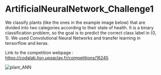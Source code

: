 # ArtificialNeuralNetwork_Challenge1

We classify plants (like the ones in the example image below) that are divided into two categories according to their state of health. It is a binary classification problem, so the goal is to predict the correct class label in {0, 1}. We used Convolutional Neural Networks and transfer learning in tensorflow and keras.

Link to the competition webpage : https://codalab.lisn.upsaclay.fr/competitions/16245
 
![plant_ANN](https://github.com/madeleinemadeleinemadeleine/ArtificialNeuralNetwork_Challenge1/assets/105453622/ca2a21c4-fb9c-4d54-a534-3fb46258e048)
